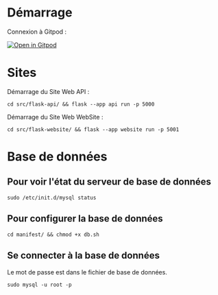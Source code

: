 # Démarrage

Connexion à Gitpod :

[![Open in Gitpod](https://gitpod.io/button/open-in-gitpod.svg)](https://gitpod.io/#https://github.com/alexondongo/univ-smb-flask-full)

# Sites

Démarrage du Site Web API :

`cd src/flask-api/ && flask --app api run -p 5000`

Démarrage du Site Web WebSite :

`cd src/flask-website/ && flask --app website run -p 5001`

# Base de données

## Pour voir l'état du serveur de base de données

`sudo /etc/init.d/mysql status`

## Pour configurer la base de données

`cd manifest/ && chmod +x db.sh`

## Se connecter à la base de données

Le mot de passe est dans le fichier de base de données.

`sudo mysql -u root -p`
